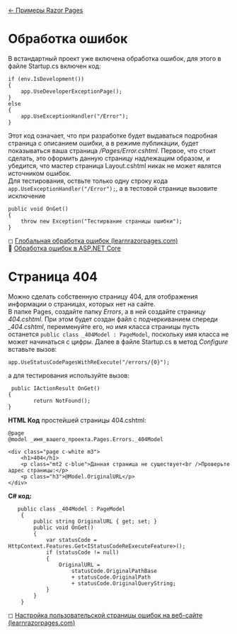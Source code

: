 [← Примеры Razor Pages](/README.md)  

# Обработка ошибок  

В встандартный проект уже включена обработка ошибок, для этого в файле Startup.cs включен код:
```
if (env.IsDevelopment())
{
    app.UseDeveloperExceptionPage();
}
else
{
    app.UseExceptionHandler("/Error");
}
```
Этот код означает, что при разработке будет выдаваться подробная страница с описанием ошибки, а в режиме публикации, будет показываться ваша страница _/Pages/Error.cshtml_. Первое, что стоит сделать, это оформить данную страницу надлежащим образом, и убедится, что мастер страница Layout.cshtml никак не может являтся источником ошибок.  
Для тестирования, оствьте только одну строку кода `app.UseExceptionHandler("/Error");`, а в тестовой странице вызовите исключение 
```
public void OnGet()
{
    throw new Exception("Тестирвание страницы ошибки");
}
```

◻ [Глобальная обработка ошибок (learnrazorpages.com)](https://www.learnrazorpages.com/configuration/global-error-handling)  
📘 [Обработка ошибок в ASP.NET Core](https://docs.microsoft.com/ru-ru/aspnet/core/fundamentals/error-handling?view=aspnetcore-3.1)  

# Страница 404  
Можно сделать собственную страницу 404, для отображения информации о страницах, которых нет на сайте.  
В папке Pages, создайте папку *Errors*, а в ней создайте страницу _404.cshtml_. При этом будет создан файл с подчеркиванием спереди *_404.cshtml*, переименуйте его, но имя класса страницы пусть останется  `public class _404Model : PageModel`, поскольку имя класса не может начинаться с цифры.
 Далее  в файле Startup.cs в метод *Configure* вставьте вызов:
```
app.UseStatusCodePagesWithReExecute("/errors/{0}");
```
а для тестирования используйте вызов:
```
 public IActionResult OnGet()
{
        return NotFound();
}
```
**HTML Код** простейшей страницы 404.cshtml:
```
@page
@model _имя_вашего_проекта.Pages.Errors._404Model

<div class="page c-white m3">
    <h1>404</h1>
    <p class="mt2 c-blue">Данная страница не существует<br />Проверьте адрес страницы:</p>
    <p class="h3">@Model.OriginalURL</p>
</div>
```
**С# код:**
```
   public class _404Model : PageModel
    {
        public string OriginalURL { get; set; }
        public void OnGet()
        {
            var statusCode = HttpContext.Features.Get<IStatusCodeReExecuteFeature>();
            if (statusCode != null)
            {
                OriginalURL =
                    statusCode.OriginalPathBase
                    + statusCode.OriginalPath
                    + statusCode.OriginalQueryString;
            }
        }
    }
```

◻ [Настройка пользовательской страницы ошибок на веб-сайте (learnrazorpages.com)](https://www.learnrazorpages.com/configuration/custom-errors)  
